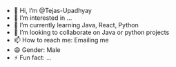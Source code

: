 - 👋 Hi, I’m @Tejas-Upadhyay
- 👀 I’m interested in ...
- 🌱 I’m currently learning Java, React, Python
- 💞️ I’m looking to collaborate on Java or python projects
- 📫 How to reach me: Emailing me
- 😄 Gender: Male
- ⚡ Fun fact: ...

<!---
Tejas-Upadhyay/Tejas-Upadhyay is a ✨ special ✨ repository because its `README.md` (this file) appears on your GitHub profile.
You can click the Preview link to take a look at your changes.
--->
